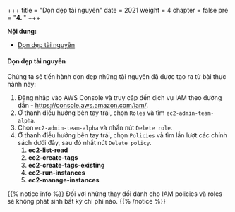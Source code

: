 +++
title = "Dọn dẹp tài nguyên"
date = 2021
weight = 4
chapter = false
pre = "<b>4. </b>"
+++

**Nội dung:**
- [Dọn dẹp tài nguyên](#dọn-dẹp-tài-nguyên)

#### Dọn dẹp tài nguyên

Chúng ta sẽ tiến hành dọn dẹp những tài nguyên đã được tạo ra từ bài thực hành này:
1. Đăng nhập vào AWS Console và truy cập đến dịch vụ IAM theo đường dẫn - https://console.aws.amazon.com/iam/.
2. Ở thanh điều hướng bên tay trái, chọn `Roles` và tìm `ec2-admin-team-alpha`.
3. Chọn `ec2-admin-team-alpha` và nhấn nút `Delete role`.
4. Ở thanh điều hướng bên tay trái, chọn `Policies` và tìm lần lượt các chính sách dưới đây, sau đó nhất nút `Delete policy`.
   1. **ec2-list-read**
   2. **ec2-create-tags**
   3. **ec2-create-tags-existing**
   4. **ec2-run-instances**
   5. **ec2-manage-instances**

{{% notice info %}}
Đối với những thay đổi dành cho IAM policies và roles sẽ không phát sinh bất kỳ chi phí nào.
{{% /notice %}}
